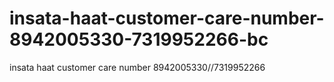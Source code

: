 # insata-haat-customer-care-number-8942005330-7319952266-bc
insata haat customer care number 8942005330//7319952266
